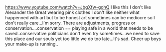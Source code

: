 https://www.youtube.com/watch?v=JbgXfw-gohQ I like this
I don't like Alexander the Great wearing pink clothes I don't like neither what happenned with art but to be honest art sometimes can be mediocre so I don't really care...I'm sorry. There are adjustments, progress or conservation....conservation == playing safe in a world that needs to be saved..conservative politicians don't even try sometimes...we need to save this place and our souls yet too little we do too late...It's sad. Cheer up boys your make-up is running..

